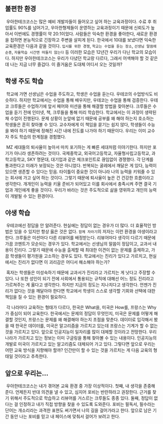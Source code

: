 ## 불편한 환경

​    우아한테크코스는 많은 예비 개발자들이 들어오고 싶어 하는 교육과정이다. 수료 후 취업률도 90%를 넘어가고, 우아한형제들이 운영하는 교육과정이기 때문에 신뢰도가 높아서 이번에도 경쟁률이 약 20:1이었다. 사람들은 익숙한 환경을 좋아한다, 새로운 환경을 접하면 본능적으로 긴장하고 주변을 살피게 된다. 한국에서 10대를 보냈다면 익숙한 교육환경은 다음과 같을 것이다. `입시를 위한 경쟁`, `학교는 수업을 듣는 장소`, `선생님 말씀에 순종`, `자율학습 시간엔 떠들지 않는다` 등 이러한 모습은 12년간 우리가 다닌 학교의 모습이다. 하지만 우아한테크코스는 우리가 다녔던 학교랑 다르다, 그래서 어색해야 할 것 같은데 나는 지금 너무 즐겁다. 이 즐거움은 도대체 어디서 오는 것일까?



## 학생 주도 학습

​    학교에 가면 선생님은 수업을 주도하고, 학생은 수업을 듣는다. 우테코의 수업방식도 비슷하다. 하지만 학교에서는 수업을 통해 배우지만, 우테코는 수업을 통해 검증한다. 우테코 크루들은 수업하기에 앞서 페어와 미션을 통해 해결할 방법을 찾아본다. 크루들은 수업을 듣기 전에 인터넷, 책, 크루들을 통해 미리 학습한다. 학교에서는 이 과정이 생략된 채 수업이 진행된다. 문제 상황이 눈앞에 없기 때문에 공부를 왜 해야 하는지 호소하는 학생들은 흔히 찾아볼 수 있다. 교수자에게 이 책임을 묻기는 쉽지 않다, 학생들이 수능을 봐야 하기 때문에 정해진 시간 내에 진도를 나가야 하기 때문이다. 우리는 이미 교수자 주도 학습의 한계점을 경험했다.

​    MZ 세대들의 퇴사율이 높아서 마치 포기하는 게 빠른 세대처럼 이야기한다. 하지만 포기가 아니라 생존하려는 것이다. 국제중학교, 외국어고등학교, 자율형사립고등학교, 과학고등학교, SKY 명문대, 대기업과 같은 체크포인트로 끊임없이 경쟁했다. 각 단계를 통과한다고 미래가 보장되는 것은 아니었다. 반복되는 굴레에서 깨달은 게 있다, 능력이 있으면 생존할 수 있다는 믿음. 타이틀이 중요한 것이 아니라 나의 능력을 키워줄 수 있는 회사에 가고 싶어 하는 것이다. 그렇기 때문에 퇴사율이 높은 건 건강한 흐름이라고 생각한다. 개개인이 능력을 키울 준비가 되어있고 이를 회사에서 충족시켜 주면 결국 기업과 개인에게 좋을 것이다. 우리가 바라는 것은 주도적으로 삶을 영위하고 개인의 능력이 개발될 수 있는 환경이다.



## 야생 학습

​    우테코에선 정답을 안 알려준다. 현실에는 정답이 없는 경우가 더 많다. 더 효율적인 방법은 있을 수 있지만 항상 옳은 것은 없다. `함께 자라기`의 저자는 이런 환경을 야생이라고 한다. 크루들은 미션마다 다른 리뷰어를 배정받는다. 리뷰어마다 생각이 다르기 때문에 가끔 코멘트가 모순되는 경우가 있다. 학교에서는 선생님의 말씀이 정답이고, 교과서 내용이 진리다. 그렇기 때문에 수능을 출제할 때 최대한 이견이 없는 문제를 출제하고, 가끔 학생들이 평가원을 고소하는 경우도 있다. 학교에서는 진리가 있다고 가르치고, 현실에서는 진리가 없다면 이 괴리감은 어디서 해소해야 하는가?

​    혹자는 학생들은 미성숙하기 때문에 교과서가 진리라고 가르치는 게 낫다고 주장할 수 있다. 나 또한 성인이 되기 전에 사회에서 통용되는 규칙에 대해선 어느 정도 진리라고 가르쳐주는 게 옳다고 생각한다. 하지만 지금의 정도는 지나치다고 생각한다. 언젠가 진리가 없다는 것을 깨달아야 한다면 학교에서 학생이 스스로 생각할 기회와 선택에 대한 책임을 질 수 있는 환경이 필요하다.

​    각 나라마다 교육하는 형태가 다르다, 한국은 What을, 미국은 How를, 프랑스는 Why가 중심이 되어 교육한다. 한국에서는 문제의 정답이 무엇인지, 미국은 문제를 어떻게 해결할 것인지, 프랑스는 문제를 왜 해결해야 하는지 초점을 맞춘다. 데이터로 입각해서 봤을 때 한국은 데이터를, 미국은 알고리즘을 가르치고 있는데 프랑스는 기계가 할 수 없는 것을 가르치고 있다. 앞으로 인공지능이 일자리를 많이 대체할 것이라고 전망한다. 우리나라가 가르치고 있는 정보는 이미 구글링을 통해 찾아볼 수 있는 내용이다. 인공지능의 개발로 미국이 가르치고 있는 알고리즘도 대체되어 가고 있다. 그렇다면 앞으로 우리는 어떤 교육 방식을 지향해야 할까? 인간만이 할 수 있는 것을 가르치는 게 다음 교육의 형태일 것이라고 추측한다.



## 앞으로 우리는...

​    우아한테크코스는 내가 겪어본 교육 환경 중 가장 이상적이다. 첫째, 내 생각을 존중해준다. 언제든지 반대 의견을 낼 수 있고, 심지어 포비는 반란하라고 권장한다. 근거를 찾기 위해서 주도적으로 학습하고 리뷰어를 거스르는 크루들도 종종 있다. 둘째, 정답이 없다는 걸 인정하고 내가 직접 방향을 찾을 수 있도록 도와준다. 포비는 필독서, 필수라는 단어는 개소리라는 과격한 표현도 써가면서 나의 길을 걸어가라고 한다. 앞으로 남은 기간 동안 나는 포비를 믿고 내 페이스에 맞춰서 걸어가 보려고 한다.

 